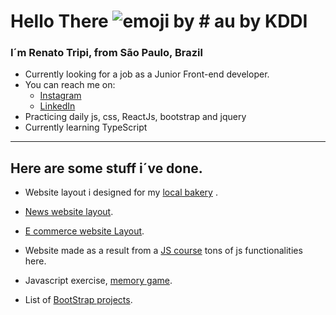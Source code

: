 # Hello There ![emoji by # au by KDDI](https://emojipedia-us.s3.dualstack.us-west-1.amazonaws.com/thumbs/160/au-kddi/192/waving-hand-sign_1f44b.gif)

### I´m Renato Tripi, from São Paulo, Brazil

- Currently looking for a job as a Junior Front-end developer.
- You can reach me on: 
	*  [Instagram](https://www.instagram.com/renato.trip/)
	*  [LinkedIn](https://www.linkedin.com/in/renato-tripi/)
- Practicing daily js, css, ReactJs, bootstrap and jquery
- Currently learning TypeScript

***
## Here are some stuff i´ve done.

  
- Website layout i designed for my [local bakery](https://rtripi.github.io/sta_clara/) . 
- [News website layout](https://rtripi.github.io/News_website_layout/).
- [E commerce website Layout](https://rtripi.github.io/ECommerce_Layout/).
- Website made as a result from a [JS course](https://rtripi.github.io/Animais_Fantasticos_js/ "Tons of js functionslities here =)") tons of js functionalities here.

- Javascript exercise, [memory game](https://rtripi.github.io/JS_Memory_Game/ "One of many JS exercises I do, check out more of them on my reps").

- List of [BootStrap projects](https://rtripi.github.io/BootStrap_proj/index.html).
